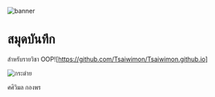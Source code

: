 ![banner](https://picsum.photos/800/250)

# สมุดบันทึก

สำหรับรายวิชา OOP![https://github.com/Tsaiwimon/Tsaiwimon.github.io]

![กระต่าย](https://github.com/Tsaiwimon/Tsaiwimon.github.io/assets/159878347/3e5d2cc0-1682-4839-9575-bf09fc2f708d)

ศศิวิมล กองพร
